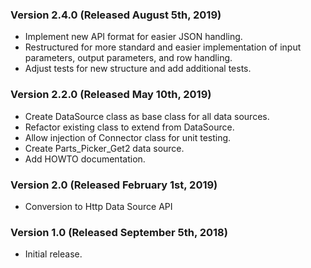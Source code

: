 ### Version 2.4.0 (Released August 5th, 2019)
* Implement new API format for easier JSON handling.
* Restructured for more standard and easier implementation of input parameters, output parameters, and row handling.
* Adjust tests for new structure and add additional tests.

### Version 2.2.0 (Released May 10th, 2019)
* Create DataSource class as base class for all data sources.
* Refactor existing class to extend from DataSource.
* Allow injection of Connector class for unit testing.
* Create Parts_Picker_Get2 data source.
* Add HOWTO documentation.

### Version 2.0 (Released February 1st, 2019)
* Conversion to Http Data Source API

### Version 1.0 (Released September 5th, 2018)
* Initial release.